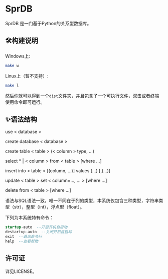 # SprDB

SprDB 是一门基于Python的关系型数据库。

## 🛠️构建说明
Windows上:
```bash
make w
```

Linux上（暂不支持）:
```bash
make l
```
然后你就可以得到一个`dist`文件夹，并且包含了一个可执行文件，双击或者终端使用命令即可运行。

## ✨语法结构
use < database >

create database < database >

create table < table > (< column > type, ...)

select * | < column > from < table > [where ...]

insert into < table >  [(column, ...)] values (...) [,(...)]

update < table > set < column=..., ... > [where ...]

delete from < table > [where ...]

语法与SQL语法一致，唯一不同在于列的类型，本系统仅包含三种类型，字符串类型（str），整型（int），浮点型（float）。

下列为本系统特有命令：
```sql
startup-auto  --开启开机自启动
destartup-auto  --关闭开机自启动
exit  --退出命令行
help  --查看帮助
```

## 许可证
详见LICENSE。

